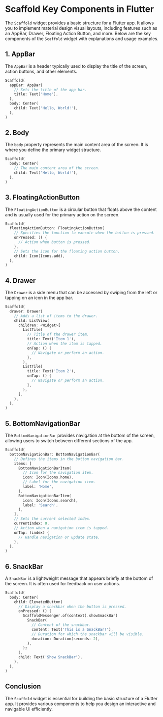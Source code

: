 
# Scaffold Key Components in Flutter

The `Scaffold` widget provides a basic structure for a Flutter app. It allows you to implement material design visual layouts, including features such as an AppBar, Drawer, Floating Action Button, and more. Below are the key components of the `Scaffold` widget with explanations and usage examples.

## 1. AppBar
The `AppBar` is a header typically used to display the title of the screen, action buttons, and other elements.

```dart
Scaffold(
  appBar: AppBar(
    // Sets the title of the app bar.
    title: Text('Home'),
  ),
  body: Center(
    child: Text('Hello, World!'),
  ),
)
```

## 2. Body
The `body` property represents the main content area of the screen. It is where you define the primary widget structure.

```dart
Scaffold(
  body: Center(
    // The main content area of the screen.
    child: Text('Hello, World!'),
  ),
)
```

## 3. FloatingActionButton
The `FloatingActionButton` is a circular button that floats above the content and is usually used for the primary action on the screen.

```dart
Scaffold(
  floatingActionButton: FloatingActionButton(
    // Specifies the function to execute when the button is pressed.
    onPressed: () {
      // Action when button is pressed.
    },
    // Sets the icon for the floating action button.
    child: Icon(Icons.add),
  ),
)
```

## 4. Drawer
The `Drawer` is a side menu that can be accessed by swiping from the left or tapping on an icon in the app bar.

```dart
Scaffold(
  drawer: Drawer(
    // Adds a list of items to the drawer.
    child: ListView(
      children: <Widget>[
        ListTile(
          // Title of the drawer item.
          title: Text('Item 1'),
          // Action when the item is tapped.
          onTap: () {
            // Navigate or perform an action.
          },
        ),
        ListTile(
          title: Text('Item 2'),
          onTap: () {
            // Navigate or perform an action.
          },
        ),
      ],
    ),
  ),
)
```

## 5. BottomNavigationBar
The `BottomNavigationBar` provides navigation at the bottom of the screen, allowing users to switch between different sections of the app.

```dart
Scaffold(
  bottomNavigationBar: BottomNavigationBar(
    // Defines the items in the bottom navigation bar.
    items: [
      BottomNavigationBarItem(
        // Icon for the navigation item.
        icon: Icon(Icons.home),
        // Label for the navigation item.
        label: 'Home',
      ),
      BottomNavigationBarItem(
        icon: Icon(Icons.search),
        label: 'Search',
      ),
    ],
    // Sets the current selected index.
    currentIndex: 0,
    // Action when a navigation item is tapped.
    onTap: (index) {
      // Handle navigation or update state.
    },
  ),
)
```

## 6. SnackBar
A `SnackBar` is a lightweight message that appears briefly at the bottom of the screen. It is often used for feedback on user actions.

```dart
Scaffold(
  body: Center(
    child: ElevatedButton(
      // Display a snackbar when the button is pressed.
      onPressed: () {
        ScaffoldMessenger.of(context).showSnackBar(
          SnackBar(
            // Content of the snackbar.
            content: Text('This is a SnackBar!'),
            // Duration for which the snackbar will be visible.
            duration: Duration(seconds: 2),
          ),
        );
      },
      child: Text('Show SnackBar'),
    ),
  ),
)
```

## Conclusion
The `Scaffold` widget is essential for building the basic structure of a Flutter app. It provides various components to help you design an interactive and navigable UI efficiently.
